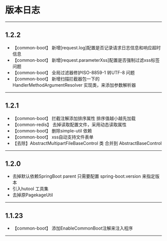 # 版本日志

---------------------------------------------------------------------

## 1.2.2
*  【common-boot】 新增[request.log]配置是否记录请求日志信息和响应超时信息
*  【common-boot】 新增[request.parameterXss]配置是否强制过滤xss标签问题
*  【common-boot】 全局过滤器修护ISO-8859-1 转UTF-8 问题
*  【common-boot】 新增扫描拦截器包一下的 HandlerMethodArgumentResolver 实现类，来添加参数解析器

---------------------------------------------------------------------

## 1.2.1
*  【common-boot】 拦截注解添加排序属性  排序值越小越先加载
*  【common-redis】 去掉读取配置文件，采用动态读取属性 
*  【common-boot】 删除simple-util 依赖
*  【common-boot】 xss自动支持文件表单
*  【去除】AbstractMultipartFileBaseControl 类 合并到 AbstractBaseControl

---------------------------------------------------------------------

## 1.2.0
*  去掉默认依赖SpringBoot parent  只需要配置  spring-boot.version 来指定版本 
*  引入hutool 工具集
*  去掉原PagekageUtil

---------------------------------------------------------------------

## 1.1.23
*  【common-boot】            添加EnableCommonBoot注解来注入程序

---------------------------------------------------------------------